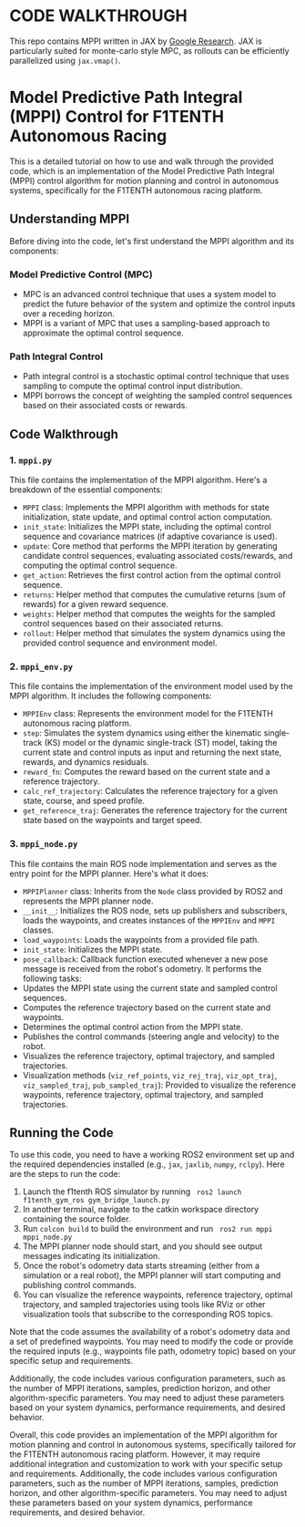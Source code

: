 # CODE WALKTHROUGH
This repo contains MPPI written in JAX by [Google Research](https://github.com/google-research/google-research/blob/c9f05e51f37cacc291f58799a1f732743625078b/jax_mpc/jax_mpc/mppi.py). JAX is particularly suited for monte-carlo style MPC, as rollouts can be efficiently parallelized using `jax.vmap()`.

# Model Predictive Path Integral (MPPI) Control for F1TENTH Autonomous Racing

This is a detailed tutorial on how to use and walk through the provided code, which is an implementation of the Model Predictive Path Integral (MPPI) control algorithm for motion planning and control in autonomous systems, specifically for the F1TENTH autonomous racing platform.

## Understanding MPPI

Before diving into the code, let's first understand the MPPI algorithm and its components:

### Model Predictive Control (MPC)
- MPC is an advanced control technique that uses a system model to predict the future behavior of the system and optimize the control inputs over a receding horizon.
- MPPI is a variant of MPC that uses a sampling-based approach to approximate the optimal control sequence.

### Path Integral Control
- Path integral control is a stochastic optimal control technique that uses sampling to compute the optimal control input distribution.
- MPPI borrows the concept of weighting the sampled control sequences based on their associated costs or rewards.

## Code Walkthrough

### 1. `mppi.py`
This file contains the implementation of the MPPI algorithm. Here's a breakdown of the essential components:

- `MPPI` class: Implements the MPPI algorithm with methods for state initialization, state update, and optimal control action computation.
- `init_state`: Initializes the MPPI state, including the optimal control sequence and covariance matrices (if adaptive covariance is used).
- `update`: Core method that performs the MPPI iteration by generating candidate control sequences, evaluating associated costs/rewards, and computing the optimal control sequence.
- `get_action`: Retrieves the first control action from the optimal control sequence.
- `returns`: Helper method that computes the cumulative returns (sum of rewards) for a given reward sequence.
- `weights`: Helper method that computes the weights for the sampled control sequences based on their associated returns.
- `rollout`: Helper method that simulates the system dynamics using the provided control sequence and environment model.

### 2. `mppi_env.py`
This file contains the implementation of the environment model used by the MPPI algorithm. It includes the following components:

- `MPPIEnv` class: Represents the environment model for the F1TENTH autonomous racing platform.
- `step`: Simulates the system dynamics using either the kinematic single-track (KS) model or the dynamic single-track (ST) model, taking the current state and control inputs as input and returning the next state, rewards, and dynamics residuals.
- `reward_fn`: Computes the reward based on the current state and a reference trajectory.
- `calc_ref_trajectory`: Calculates the reference trajectory for a given state, course, and speed profile.
- `get_reference_traj`: Generates the reference trajectory for the current state based on the waypoints and target speed.

### 3. `mppi_node.py`
This file contains the main ROS node implementation and serves as the entry point for the MPPI planner. Here's what it does:

- `MPPIPlanner` class: Inherits from the `Node` class provided by ROS2 and represents the MPPI planner node.
- `__init__`: Initializes the ROS node, sets up publishers and subscribers, loads the waypoints, and creates instances of the `MPPIEnv` and `MPPI` classes.
- `load_waypoints`: Loads the waypoints from a provided file path.
- `init_state`: Initializes the MPPI state.
- `pose_callback`: Callback function executed whenever a new pose message is received from the robot's odometry. It performs the following tasks:
 - Updates the MPPI state using the current state and sampled control sequences.
 - Computes the reference trajectory based on the current state and waypoints.
 - Determines the optimal control action from the MPPI state.
 - Publishes the control commands (steering angle and velocity) to the robot.
 - Visualizes the reference trajectory, optimal trajectory, and sampled trajectories.
- Visualization methods (`viz_ref_points`, `viz_rej_traj`, `viz_opt_traj`, `viz_sampled_traj`, `pub_sampled_traj`): Provided to visualize the reference waypoints, reference trajectory, optimal trajectory, and sampled trajectories.

## Running the Code

To use this code, you need to have a working ROS2 environment set up and the required dependencies installed (e.g., `jax`, `jaxlib`, `numpy`, `rclpy`). Here are the steps to run the code:

1. Launch the f1tenth ROS simulator by running ` ros2 launch f1tenth_gym_ros gym_bridge_launch.py`
2. In another terminal, navigate to the catkin workspace directory containing the source folder.
3. Run ` colcon build ` to build the environment and run ` ros2 run mppi mppi_node.py`
4. The MPPI planner node should start, and you should see output messages indicating its initialization.
5. Once the robot's odometry data starts streaming (either from a simulation or a real robot), the MPPI planner will start computing and publishing control commands.
6. You can visualize the reference waypoints, reference trajectory, optimal trajectory, and sampled trajectories using tools like RViz or other visualization tools that subscribe to the corresponding ROS topics.

Note that the code assumes the availability of a robot's odometry data and a set of predefined waypoints. You may need to modify the code or provide the required inputs (e.g., waypoints file path, odometry topic) based on your specific setup and requirements.

Additionally, the code includes various configuration parameters, such as the number of MPPI iterations, samples, prediction horizon, and other algorithm-specific parameters. You may need to adjust these parameters based on your system dynamics, performance requirements, and desired behavior.

Overall, this code provides an implementation of the MPPI algorithm for motion planning and control in autonomous systems, specifically tailored for the F1TENTH autonomous racing platform. However, it may require additional integration and customization to work with your specific setup and requirements.
Additionally, the code includes various configuration parameters, such as the number of MPPI iterations, samples, prediction horizon, and other algorithm-specific parameters. You may need to adjust these parameters based on your system dynamics, performance requirements, and desired behavior.

